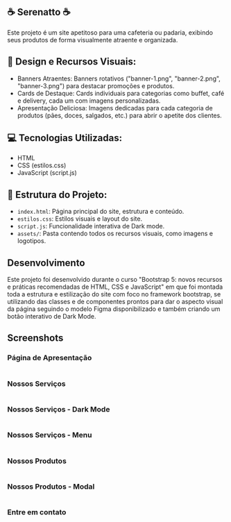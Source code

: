 ## ☕ Serenatto ☕

Este projeto é um site apetitoso para uma cafeteria ou padaria, exibindo seus produtos de forma visualmente atraente e organizada.

## 🎨 Design e Recursos Visuais:

- Banners Atraentes: Banners rotativos ("banner-1.png", "banner-2.png", "banner-3.png") para destacar promoções e produtos.
- Cards de Destaque: Cards individuais para categorias como buffet, café e delivery, cada um com imagens personalizadas.
- Apresentação Deliciosa: Imagens dedicadas para cada categoria de produtos (pães, doces, salgados, etc.) para abrir o apetite dos clientes.

## 💻 Tecnologias Utilizadas:

- HTML
- CSS (estilos.css)
- JavaScript (script.js)

## 📂 Estrutura do Projeto:

- `index.html`: Página principal do site, estrutura e conteúdo.
- `estilos.css`: Estilos visuais e layout do site.
- `script.js`: Funcionalidade interativa de Dark mode.
- `assets/`: Pasta contendo todos os recursos visuais, como imagens e logotipos.

## Desenvolvimento
Este projeto foi desenvolvido durante o curso "Bootstrap 5: novos recursos e práticas recomendadas de HTML, CSS e JavaScript" em que foi montada toda a estrutura e estilização do site com foco no framework bootstrap, se utilizando das classes e de componentes prontos para dar o aspecto visual da página seguindo o modelo Figma disponibilizado e também criando um botão interativo de Dark Mode.

## Screenshots

### Página de Apresentação
<img src="https://imgur.com/WnBQmhz.jpg" alt="">

### Nossos Serviços
<img src="https://imgur.com/ctEgfkf.jpg" alt=""> 

### Nossos Serviços - Dark Mode
<img src="https://imgur.com/2Cq7BPE.jpg" alt=""> 

### Nossos Serviços - Menu
<img src="https://imgur.com/YFgO4jo.jpg" alt="">

### Nossos Produtos
<img src="https://imgur.com/ctEgfkf.jpg" alt="">

### Nossos Produtos - Modal
<img src="https://imgur.com/1n3k4FF.jpg" alt="">

### Entre em contato
<img src="https://imgur.com/0VN3aef.jpg" alt="">